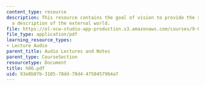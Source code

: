```yaml
---
content_type: resource
description: This resource contains the goal of vision to provide the students with
  a description of the external world.
file: https://ol-ocw-studio-app-production.s3.amazonaws.com/courses/9-00-introduction-to-psychology-fall-2004/93e8b07b310578dd78d44750457964a7_h06.pdf
file_type: application/pdf
learning_resource_types:
- Lecture Audio
parent_title: Audio Lectures and Notes
parent_type: CourseSection
resourcetype: Document
title: h06.pdf
uid: 93e8b07b-3105-78dd-78d4-4750457964a7
---
```

